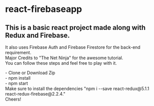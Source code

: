 # react-firebaseapp<br>

<h2>This is a basic react project made along with Redux and Firebase.</h2>
<p>It also uses Firebase Auth and Firebase Firestore for the back-end requirement.<br>
Major Credits to "The Net Ninja" for the awesome tutorial.<br>
You can follow these steps and feel free to play with it.<br> </p>

 
<p> - Clone or Download Zip<br>
 - npm install <br>
 - npm start <br>
 Make sure to install the dependencies "npm i --save react-redux@5.1.1 react-redux-firebase@2.2.4." <br>
 Cheers!
